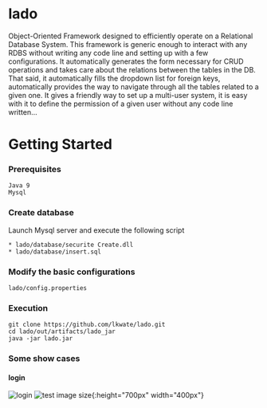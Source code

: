 # lado
Object-Oriented Framework designed to efficiently operate on a Relational Database System. This framework is generic enough to interact with any RDBS without writing any code line and setting up with a few configurations. It automatically generates the form necessary for CRUD operations and takes care about the relations between the tables in the DB. That said, it automatically fills the dropdown list for foreign keys, automatically provides the way to navigate through all the tables related to a given one. It gives a friendly way to set up a multi-user system, it is easy with it to define the permission of a given user without any code line written...

# Getting Started
### Prerequisites
```
Java 9
Mysql 
```
### Create database
Launch Mysql server and execute the following script
```
* lado/database/securite Create.dll
* lado/database/insert.sql
```

### Modify the basic configurations
```
lado/config.properties
```
### Execution
```
git clone https://github.com/lkwate/lado.git
cd lado/out/artifacts/lado_jar
java -jar lado.jar
```

### Some show cases
#### login
![login](https://github.com/lkwate/lado/blob/master/images/login-image.png)
![test image size](/img/post-bg-2015.jpg){:height="700px" width="400px"}
